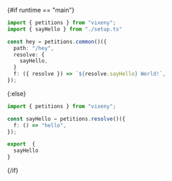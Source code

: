 <script>
    export let runtime = "main";
</script>

{#if runtime == "main"}

```ts
import { petitions } from "vixeny";
import { sayHello } from "./setup.ts"

const hey = petitions.common()({
  path: "/hey",
  resolve: {
    sayHello,
  }
  f: ({ resolve }) => `${resolve.sayHello} World!`,
});
```

{:else}

```ts
import { petitions } from "vixeny";

const sayHello = petitions.resolve()({
  f: () => "hello",
});

export  {
  sayHello
}
```

{/if}